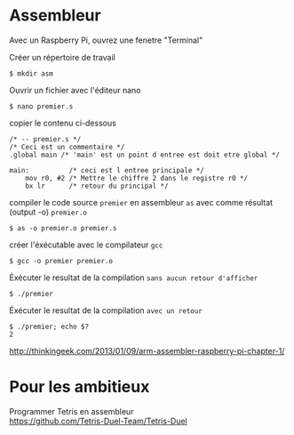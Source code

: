 # Assembleur

Avec un Raspberry Pi, ouvrez une fenetre "Terminal"

Créer un répertoire de travail
```
$ mkdir asm
```

Ouvrir un fichier avec l'éditeur nano
```
$ nano premier.s
```

copier le contenu ci-dessous
```
/* -- premier.s */
/* Ceci est un commentaire */
.global main /* 'main' est un point d entree est doit etre global */
 
main:          /* ceci est l entree principale */
    mov r0, #2 /* Mettre le chiffre 2 dans le registre r0 */
    bx lr      /* retour du principal */
```

compiler le code source `premier` en assembleur `as` avec comme résultat (output -o) `premier.o`
```
$ as -o premier.o premier.s
```

créer l'éxécutable avec le compilateur `gcc`
```
$ gcc -o premier premier.o
```

Éxécuter le resultat de la compilation `sans aucun retour d'afficher`
```
$ ./premier
```

Éxécuter le resultat de la compilation `avec un retour`
```
$ ./premier; echo $?
2
```


http://thinkingeek.com/2013/01/09/arm-assembler-raspberry-pi-chapter-1/

# Pour les ambitieux

Programmer Tetris en assembleur   
https://github.com/Tetris-Duel-Team/Tetris-Duel
